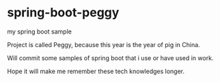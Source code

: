 # spring-boot-peggy
my spring boot sample

Project is called Peggy, because this year is the year of pig in China.

Will commit some samples of spring boot that i use or have used in work. 

Hope it will make me remember these tech knowledges longer.
